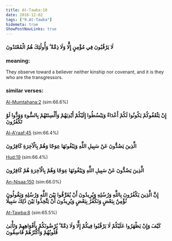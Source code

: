 ```yaml
---
title: At-Tawba:10
date: 2016-12-02
tags: ["9.At-Tawba"]
hidemeta: true 
ShowPostNavLinks: true 
---
```

### لَا يَرْقُبُونَ فِي مُؤْمِنٍ إِلًّا وَلَا ذِمَّةً ۚ وَأُولَٰئِكَ هُمُ الْمُعْتَدُونَ
### meaning: 
They observe toward a believer neither kinship nor covenant, and it is they who are the transgressors.
### similar verses: 

[Al-Mumtahana:2](/60/2) (sim:66.6%)

### إِنْ يَثْقَفُوكُمْ يَكُونُوا لَكُمْ أَعْدَاءً وَيَبْسُطُوا إِلَيْكُمْ أَيْدِيَهُمْ وَأَلْسِنَتَهُمْ بِالسُّوءِ وَوَدُّوا لَوْ تَكْفُرُونَ

[Al-A'raaf:45](/7/45) (sim:66.4%)

### الَّذِينَ يَصُدُّونَ عَنْ سَبِيلِ اللَّهِ وَيَبْغُونَهَا عِوَجًا وَهُمْ بِالْآخِرَةِ كَافِرُونَ

[Hud:19](/11/19) (sim:66.4%)

### الَّذِينَ يَصُدُّونَ عَنْ سَبِيلِ اللَّهِ وَيَبْغُونَهَا عِوَجًا وَهُمْ بِالْآخِرَةِ هُمْ كَافِرُونَ

[An-Nisaa:150](/4/150) (sim:66.0%)

### إِنَّ الَّذِينَ يَكْفُرُونَ بِاللَّهِ وَرُسُلِهِ وَيُرِيدُونَ أَنْ يُفَرِّقُوا بَيْنَ اللَّهِ وَرُسُلِهِ وَيَقُولُونَ نُؤْمِنُ بِبَعْضٍ وَنَكْفُرُ بِبَعْضٍ وَيُرِيدُونَ أَنْ يَتَّخِذُوا بَيْنَ ذَٰلِكَ سَبِيلًا

[At-Tawba:8](/9/8) (sim:65.5%)

### كَيْفَ وَإِنْ يَظْهَرُوا عَلَيْكُمْ لَا يَرْقُبُوا فِيكُمْ إِلًّا وَلَا ذِمَّةً ۚ يُرْضُونَكُمْ بِأَفْوَاهِهِمْ وَتَأْبَىٰ قُلُوبُهُمْ وَأَكْثَرُهُمْ فَاسِقُونَ
